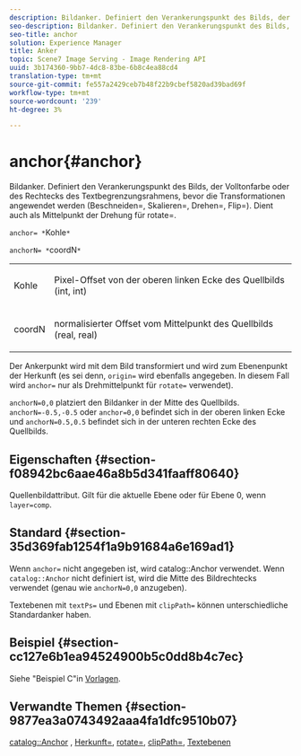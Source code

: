 ```yaml
---
description: Bildanker. Definiert den Verankerungspunkt des Bilds, der Volltonfarbe oder des Rechtecks des Textbegrenzungsrahmens, bevor die Transformationen angewendet werden (Beschneiden=, Skalieren=, Drehen=, Flip=). Dient auch als Mittelpunkt der Drehung für rotate=.
seo-description: Bildanker. Definiert den Verankerungspunkt des Bilds, der Volltonfarbe oder des Rechtecks des Textbegrenzungsrahmens, bevor die Transformationen angewendet werden (Beschneiden=, Skalieren=, Drehen=, Flip=). Dient auch als Mittelpunkt der Drehung für rotate=.
seo-title: anchor
solution: Experience Manager
title: Anker
topic: Scene7 Image Serving - Image Rendering API
uuid: 3b174360-9bb7-4dc8-83be-6b8c4ea88cd4
translation-type: tm+mt
source-git-commit: fe557a2429ceb7b48f22b9cbef5820ad39bad69f
workflow-type: tm+mt
source-wordcount: '239'
ht-degree: 3%

---
```



# anchor{#anchor}

Bildanker. Definiert den Verankerungspunkt des Bilds, der Volltonfarbe oder des Rechtecks des Textbegrenzungsrahmens, bevor die Transformationen angewendet werden (Beschneiden=, Skalieren=, Drehen=, Flip=). Dient auch als Mittelpunkt der Drehung für rotate=.

`anchor= *`Kohle`*`

`anchorN= *`coordN`*`

<table id="simpletable_3ED1CD0BF473439FA1132FC84B4452A8"> 
 <tr class="strow"> 
  <td class="stentry"> <p><span class="codeph"> <span class="varname"> Kohle</span> </span> </p> </td> 
  <td class="stentry"> <p>Pixel-Offset von der oberen linken Ecke des Quellbilds (int, int) </p></td> 
 </tr> 
 <tr class="strow"> 
  <td class="stentry"> <p><span class="codeph"> <span class="varname"> coordN</span> </span> </p> </td> 
  <td class="stentry"> <p>normalisierter Offset vom Mittelpunkt des Quellbilds (real, real) </p></td> 
 </tr> 
</table>

Der Ankerpunkt wird mit dem Bild transformiert und wird zum Ebenenpunkt der Herkunft (es sei denn, `origin=` wird ebenfalls angegeben. In diesem Fall wird `anchor=` nur als Drehmittelpunkt für `rotate=` verwendet).

`anchorN=0,0` platziert den Bildanker in der Mitte des Quellbilds. `anchorN=-0.5,-0.5` oder  `anchor=0,0` befindet sich in der oberen linken Ecke und  `anchorN=0.5,0.5` befindet sich in der unteren rechten Ecke des Quellbilds.

## Eigenschaften {#section-f08942bc6aae46a8b5d341faaff80640}

Quellenbildattribut. Gilt für die aktuelle Ebene oder für Ebene 0, wenn `layer=comp`.

## Standard {#section-35d369fab1254f1a9b91684a6e169ad1}

Wenn `anchor=` nicht angegeben ist, wird catalog::Anchor verwendet. Wenn `catalog::Anchor` nicht definiert ist, wird die Mitte des Bildrechtecks verwendet (genau wie `anchorN=0,0` anzugeben).

Textebenen mit `textPs=` und Ebenen mit `clipPath=` können unterschiedliche Standardanker haben.

## Beispiel {#section-cc127e6b1ea94524900b5c0dd8b4c7ec}

Siehe &quot;Beispiel C&quot;in [Vorlagen](../../../../../is-api/http-ref/image-serving-api-ref/c-http-protocol-reference/c-templates/c-templates.md#concept-3cd2d2adae0e41b2979b9640244d4d3e).

## Verwandte Themen {#section-9877ea3a0743492aaa4fa1dfc9510b07}

[catalog::Anchor](/help/aem-is-ir-api/is-api/image-catalog/image-serving-api-ref/c-image-catalog-reference/c-image-svg-data-reference/c-image-data-reference/r-anchor-cat.md) ,  [Herkunft=](../../../../../is-api/http-ref/image-serving-api-ref/c-http-protocol-reference/c-command-reference/r-origin.md#reference-e11c7ac06e2240cc884c3fec98f05138),  [rotate=](../../../../../is-api/http-ref/image-serving-api-ref/c-http-protocol-reference/c-command-reference/r-rotate.md#reference-12abb086635546ec9ec2e1a793dc1096),  [clipPath=](../../../../../is-api/http-ref/image-serving-api-ref/c-http-protocol-reference/c-command-reference/r-clippath.md#reference-8139b1b52dc54749b51b109521ddf83d),  [Textebenen](../../../../../is-api/http-ref/image-serving-api-ref/c-http-protocol-reference/c-text-formatting/r-text-layers.md#reference-47e78cfb18134db5ab09e17af14a6a8f)
